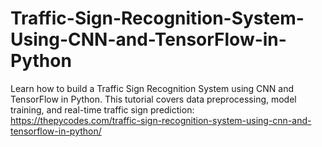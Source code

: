 # Traffic-Sign-Recognition-System-Using-CNN-and-TensorFlow-in-Python
Learn how to build a Traffic Sign Recognition System using CNN and TensorFlow in Python. This tutorial covers data preprocessing, model training, and real-time traffic sign prediction:
https://thepycodes.com/traffic-sign-recognition-system-using-cnn-and-tensorflow-in-python/
